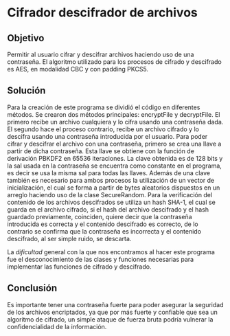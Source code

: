 # Cifrador descifrador de archivos

## Objetivo

Permitir al usuario cifrar y descifrar archivos haciendo uso de una contraseña. El algoritmo utilizado para los procesos de cifrado y descifrado es AES, en modalidad CBC y con padding PKCS5.

## Solución

Para la creación de este programa se dividió el código en diferentes métodos.
Se crearon dos métodos principales: encryptFile y decryptFile. El primero recibe un archivo cualquiera y lo cifra usando una contraseña dada. El segundo hace el proceso contrario, recibe un archivo cifrado y lo descifra usando una contraseña introducida por el usuario.
Para poder cifrar y descifrar el archivo con una contraseña, primero se crea una llave a partir de dicha contraseña. Esta llave se obtiene con la función de derivación PBKDF2 en 65536 iteraciones. La clave obtenida es de 128 bits y la sal usada en la contraseña se encuentra como constante en el programa, es decir se usa la misma sal para todas las llaves. Además de una clave también es necesario para ambos procesos la utilización de un vector de inicialización, el cual se forma a partir de bytes aleatorios dispuestos en un arreglo haciendo uso de la clase SecureRandom.
Para la verificación del contenido de los archivos descifrados se utiliza un hash SHA-1, el cual se guarda en el archivo cifrado, si el hash del archivo descifrado y el hash guardado previamente, coinciden, quiere decir que la contraseña introducida es correcta y el contenido descifrado es correcto, de lo contrario se confirma que la contraseña es incorrecta y el contenido descifrado, al ser simple ruido, se descarta. 

La *dificultad* general con la que nos encontramos al hacer este programa fue el desconocimiento de las clases y funciones necesarias para implementar las funciones de cifrado y descifrado.

## Conclusión

Es importante tener una contraseña fuerte para poder asegurar la seguridad de los archivos encriptados, ya que por más fuerte y confiable que sea un algoritmo de cifrado, un simple ataque de fuerza bruta podría vulnerar la confidencialidad de la información.
